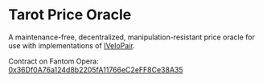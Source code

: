# Tarot Price Oracle

A maintenance-free, decentralized, manipulation-resistant price oracle for use with implementations of [IVeloPair](https://uniswap.org/docs/v2/smart-contracts/pair/).

Contract on Fantom Opera: [0x36Df0A76a124d8b2205fA11766eC2eFF8Ce38A35](https://ftmscan.com/address/0x36Df0A76a124d8b2205fA11766eC2eFF8Ce38A35#code)
